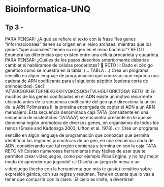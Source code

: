 # Bioinformatica-UNQ

## Tp 3 - 

PARA PENSAR: ¿A qué se refiere el texto con la frase “los genes “informacionales”
tienen su origen en el reino archaea, mientras que los genes “operacionales” tienen
su origen en el reino bacteria”?
RETO I: Enumerá las diferencias que existen entre una célula procariota y
eucariota.
PARA PENSAR: ¿Cuáles de los pasos descritos anteriormente deberías cambiar si
habláramos de células procariotas? 🤔
RETO II: Dado el código genético como se muestra en la tabla: (... TABLA ...)
Crea un programa sencillo en algún lenguaje de programación que conozcas que
imprima una cadena de ARN codificante para el siguiente péptido (cadena corta de
aminoácidos).
Sec1: ‘ATVEKGGKHKTGPNEKGKKIFVQKCSQCHTVLHGLFGRKTGQA'
RETO III: En muchos de los genes codificados en el ADN existe un motivo
recurrente ubicado antes de la secuencia codificante del gen que direcciona la unión
de la ARN Polimerasa II, la proteína encargada de copiar el ADN a un ARN
mensajero. Ésta secuencia denominada caja TATA (consistente en una secuencia de
nucleótidos 'TATAAA') se encuentra presente en lo que se denomina región
promotora de diversos genes, en organismos de todos los reinos (Smale and
Kadonaga 2003; Lifton et al. 1978).
👉 Crea un programa sencillo en algún lenguaje de programación que conozcas que
permita identificar las regiones promotoras de un gen, en una secuencia dada de
ADN, considerando que tal región comienza y termina en con la caja TATA.
RETO VI: Existen numerosas herramientas muy fáciles de usar que te permiten
crear videojuegos, como por ejemplo Pilas Engine, y no hay mejor modo de
aprender que jugando!
👉 Diseñá un juego de mesa o un videojuego (hecho con la herramienta que más te
guste) temático sobre expresión génica, con sus reglas y resúmen. Tené en cuenta
que lo vas a tener que compartir con la clase. ¡El cielo es límite, a divertirse!
